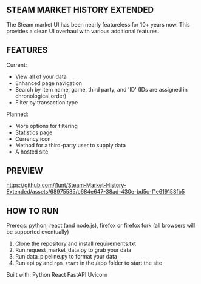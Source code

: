 ## STEAM MARKET HISTORY EXTENDED
The Steam market UI has been nearly featureless for 10+ years now. This provides a clean UI overhaul with various additional features.

## FEATURES
Current:
- View all of your data
- Enhanced page navigation
- Search by item name, game, third party, and 'ID' (IDs are assigned in chronological order)
- Filter by transaction type

Planned:
- More options for filtering
- Statistics page
- Currency icon
- Method for a third-party user to supply data
- A hosted site

## PREVIEW
https://github.com/j1unt/Steam-Market-History-Extended/assets/68975535/c684e647-38ad-430e-bd5c-f1e619158fb5

## HOW TO RUN
Prereqs: python, react (and node.js), firefox or firefox fork (all browsers will be supported eventually)
1. Clone the repository and install requirements.txt
2. Run request_market_data.py to grab your data
3. Run data_pipeline.py to format your data
4. Run api.py and ```npm start``` in the /app folder to start the site

Built with:
Python
React
FastAPI
Uvicorn
